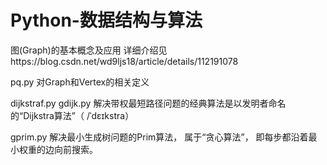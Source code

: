 # Python-数据结构与算法
图(Graph)的基本概念及应用
详细介绍见https://blog.csdn.net/wd9ljs18/article/details/112191078

pq.py
对Graph和Vertex的相关定义

dijkstraf.py
gdijk.py
解决带权最短路径问题的经典算法是以发明者命名的“Dijkstra算法”（ /ˈdɛɪkstra）

gprim.py
解决最小生成树问题的Prim算法， 属于“贪心算法”， 即每步都沿着最小权重的边向前搜索。

